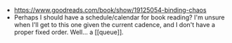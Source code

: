 - https://www.goodreads.com/book/show/19125054-binding-chaos
- Perhaps I should have a schedule/calendar for book reading? I'm unsure when I'll get to this one given the current cadence, and I don't have a proper fixed order. Well... a [[queue]].